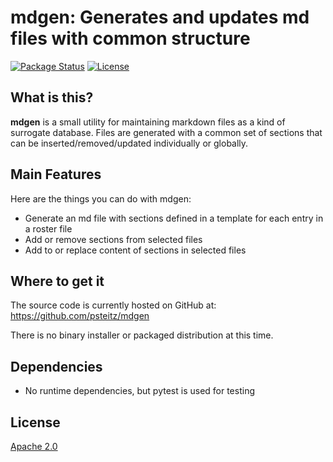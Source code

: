 # mdgen: Generates and updates md files with common structure
[![Package Status](https://img.shields.io/badge/status-experimental-yellow)](https://github.com/psteitz/mdgen)
[![License](https://img.shields.io/badge/license-apache2-green)](https://github.com/psteitz/mdgen/blob/main/LICENSE)

## What is this?

**mdgen** is a small utility for maintaining markdown files as a kind of surrogate database. Files are generated with a common set of sections that can be inserted/removed/updated individually or globally.

## Main Features
Here are the things you can do with mdgen:

  - Generate an md file with sections defined in a template for each entry in a roster file
  - Add or remove sections from selected files
  - Add to or replace content of sections in selected files

## Where to get it
The source code is currently hosted on GitHub at:
https://github.com/psteitz/mdgen

There is no binary installer or packaged distribution at this time.

## Dependencies
- No runtime dependencies, but pytest is used for testing
 

## License
[Apache 2.0](LICENSE)

